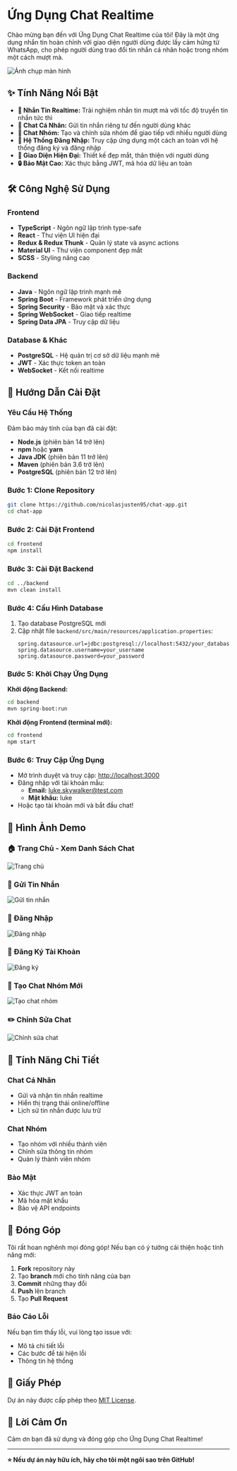 # Ứng Dụng Chat Realtime

Chào mừng bạn đến với Ứng Dụng Chat Realtime của tôi! Đây là một ứng dụng nhắn tin hoàn chỉnh với giao diện người dùng được lấy cảm hứng từ WhatsApp, cho phép người dùng trao đổi tin nhắn cá nhân hoặc trong nhóm một cách mượt mà.

![Ảnh chụp màn hình](./images/homepage.png)

## ✨ Tính Năng Nổi Bật

- **💬 Nhắn Tin Realtime:** Trải nghiệm nhắn tin mượt mà với tốc độ truyền tin nhắn tức thì
- **👤 Chat Cá Nhân:** Gửi tin nhắn riêng tư đến người dùng khác
- **👥 Chat Nhóm:** Tạo và chỉnh sửa nhóm để giao tiếp với nhiều người dùng
- **🔐 Hệ Thống Đăng Nhập:** Truy cập ứng dụng một cách an toàn với hệ thống đăng ký và đăng nhập
- **🎨 Giao Diện Hiện Đại:** Thiết kế đẹp mắt, thân thiện với người dùng
- **🔒 Bảo Mật Cao:** Xác thực bằng JWT, mã hóa dữ liệu an toàn

## 🛠️ Công Nghệ Sử Dụng

### Frontend
- **TypeScript** - Ngôn ngữ lập trình type-safe
- **React** - Thư viện UI hiện đại
- **Redux & Redux Thunk** - Quản lý state và async actions
- **Material UI** - Thư viện component đẹp mắt
- **SCSS** - Styling nâng cao

### Backend
- **Java** - Ngôn ngữ lập trình mạnh mẽ
- **Spring Boot** - Framework phát triển ứng dụng
- **Spring Security** - Bảo mật và xác thực
- **Spring WebSocket** - Giao tiếp realtime
- **Spring Data JPA** - Truy cập dữ liệu

### Database & Khác
- **PostgreSQL** - Hệ quản trị cơ sở dữ liệu mạnh mẽ
- **JWT** - Xác thực token an toàn
- **WebSocket** - Kết nối realtime

## 🚀 Hướng Dẫn Cài Đặt

### Yêu Cầu Hệ Thống

Đảm bảo máy tính của bạn đã cài đặt:
- **Node.js** (phiên bản 14 trở lên)
- **npm** hoặc **yarn**
- **Java JDK** (phiên bản 11 trở lên)
- **Maven** (phiên bản 3.6 trở lên)
- **PostgreSQL** (phiên bản 12 trở lên)

### Bước 1: Clone Repository

```bash
git clone https://github.com/nicolasjusten95/chat-app.git
cd chat-app
```

### Bước 2: Cài Đặt Frontend

```bash
cd frontend
npm install
```

### Bước 3: Cài Đặt Backend

```bash
cd ../backend
mvn clean install
```

### Bước 4: Cấu Hình Database

1. Tạo database PostgreSQL mới
2. Cập nhật file `backend/src/main/resources/application.properties`:
   ```properties
   spring.datasource.url=jdbc:postgresql://localhost:5432/your_database_name
   spring.datasource.username=your_username
   spring.datasource.password=your_password
   ```

### Bước 5: Khởi Chạy Ứng Dụng

**Khởi động Backend:**
```bash
cd backend
mvn spring-boot:run
```

**Khởi động Frontend (terminal mới):**
```bash
cd frontend
npm start
```

### Bước 6: Truy Cập Ứng Dụng

- Mở trình duyệt và truy cập: [http://localhost:3000](http://localhost:3000)
- Đăng nhập với tài khoản mẫu:
  - **Email:** luke.skywalker@test.com
  - **Mật khẩu:** luke
- Hoặc tạo tài khoản mới và bắt đầu chat!

## 📸 Hình Ảnh Demo

### 🏠 Trang Chủ - Xem Danh Sách Chat
![Trang chủ](./images/homepage.png)

### 💬 Gửi Tin Nhắn
![Gửi tin nhắn](./images/send_messages.png)

### 🔐 Đăng Nhập
![Đăng nhập](./images/signin.png)

### 📝 Đăng Ký Tài Khoản
![Đăng ký](./images/signup.png)

### 👥 Tạo Chat Nhóm Mới
![Tạo chat nhóm](./images/start_new_group_chat.png)

### ✏️ Chỉnh Sửa Chat
![Chỉnh sửa chat](./images/edit_group_chat.png)

## 🎯 Tính Năng Chi Tiết

### Chat Cá Nhân
- Gửi và nhận tin nhắn realtime
- Hiển thị trạng thái online/offline
- Lịch sử tin nhắn được lưu trữ

### Chat Nhóm
- Tạo nhóm với nhiều thành viên
- Chỉnh sửa thông tin nhóm
- Quản lý thành viên nhóm

### Bảo Mật
- Xác thực JWT an toàn
- Mã hóa mật khẩu
- Bảo vệ API endpoints

## 🤝 Đóng Góp

Tôi rất hoan nghênh mọi đóng góp! Nếu bạn có ý tưởng cải thiện hoặc tính năng mới:

1. **Fork** repository này
2. Tạo **branch** mới cho tính năng của bạn
3. **Commit** những thay đổi
4. **Push** lên branch
5. Tạo **Pull Request**

### Báo Cáo Lỗi
Nếu bạn tìm thấy lỗi, vui lòng tạo issue với:
- Mô tả chi tiết lỗi
- Các bước để tái hiện lỗi
- Thông tin hệ thống

## 📄 Giấy Phép

Dự án này được cấp phép theo [MIT License](LICENSE).

## 🙏 Lời Cảm Ơn

Cảm ơn bạn đã sử dụng và đóng góp cho Ứng Dụng Chat Realtime! 

---

**⭐ Nếu dự án này hữu ích, hãy cho tôi một ngôi sao trên GitHub!**

 
